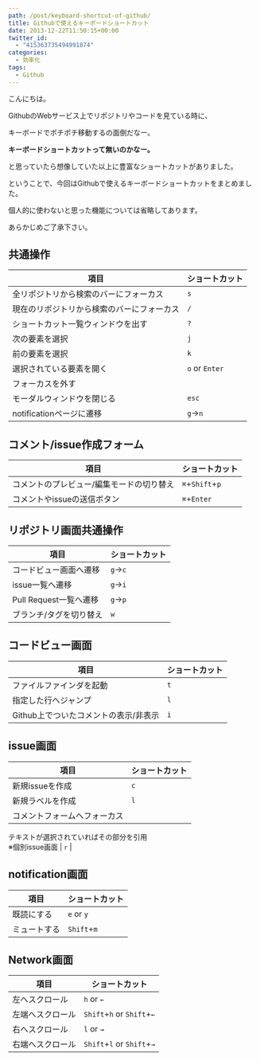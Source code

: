 ```yaml
---
path: /post/keyboard-shortcut-of-github/
title: Githubで使えるキーボードショートカット
date: 2013-12-22T11:50:15+00:00
twitter_id:
  - "415363735494991874"
categories:
  - 効率化
tags:
  - Github
---
```

こんにちは。
  
GithubのWebサービス上でリポジトリやコードを見ている時に、

キーボードでポチポチ移動するの面倒だなー。
  
**キーボードショートカットって無いのかなー。**

と思っていたら想像していた以上に豊富なショートカットがありました。
  
ということで、今回はGithubで使えるキーボードショートカットをまとめました。

個人的に使わないと思った機能については省略してあります。
  
あらかじめご了承下さい。



<!--more-->



共通操作
----------------------------------------


| 項目                       | ショートカット        |
| ------------------------ | -------------- |
| 全リポジトリから検索のバーにフォーカス      | `s`            |
| 現在のリポジトリから検索のバーにフォーカス    | `/`            |
| ショートカット一覧ウィンドウを出す        | `?`            |
| 次の要素を選択                  | `j`            |
| 前の要素を選択                  | `k`            |
| 選択されている要素を開く             | `o` or `Enter` |
| フォーカスを外す  
モーダルウィンドウを閉じる | `esc`          |
| notificationページに遷移       | `g`→`n`        |

コメント/issue作成フォーム
----------------------------------------


| 項目                    | ショートカット         |
| --------------------- | --------------- |
| コメントのプレビュー/編集モードの切り替え | `⌘`+`Shift`+`p` |
| コメントやissueの送信ボタン      | `⌘`+`Enter`     |

リポジトリ画面共通操作
----------------------------------------


| 項目                | ショートカット |
| ----------------- | ------- |
| コードビュー画面へ遷移       | `g`→`c` |
| issue一覧へ遷移        | `g`→`i` |
| Pull Request一覧へ遷移 | `g`→`p` |
| ブランチ/タグを切り替え      | `w`     |

コードビュー画面
----------------------------------------


| 項目                     | ショートカット |
| ---------------------- | ------- |
| ファイルファインダを起動           | `t`     |
| 指定した行へジャンプ             | `l`     |
| Github上でついたコメントの表示/非表示 | `i`     |

issue画面
----------------------------------------


| 項目                                                 | ショートカット |
| -------------------------------------------------- | ------- |
| 新規issueを作成                                         | `c`     |
| 新規ラベルを作成                                           | `l`     |
| コメントフォームへフォーカス  
テキストが選択されていればその部分を引用  
※個別issue画面 | `r`     |

notification画面
----------------------------------------


| 項目     | ショートカット     |
| ------ | ----------- |
| 既読にする  | `e` or `y`  |
| ミュートする | `Shift`+`m` |

Network画面
----------------------------------------


| 項目       | ショートカット                    |
| -------- | -------------------------- |
| 左へスクロール  | `h` or `←`                 |
| 左端へスクロール | `Shift`+`h` or `Shift`+`←` |
| 右へスクロール  | `l` or `→`                 |
| 右端へスクロール | `Shift`+`l` or `Shift`+`→` |

<div style="font-size:0px;height:0px;line-height:0px;margin:0;padding:0;clear:both">
</div>